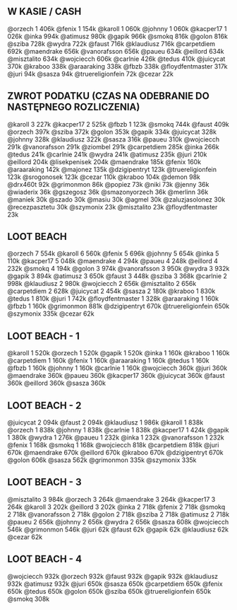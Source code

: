 ## W KASIE / CASH
@orzech 1 406k
@fenix 1 154k
@karoll 1 060k
@johnny 1 060k
@kacper17 1 026k
@inka 994k
@atimusz 980k
@gapik 966k
@smokq 816k
@golon 816k
@sziba 728k
@wydra 722k
@faust 716k
@klaudiusz 716k
@carpetdiem 692k
@maendrake 656k
@vanorafsson 656k
@paueu 634k
@eillord 634k
@misztalito 634k
@wojciecch 606k
@carlnie 426k
@tedus 410k
@juicycat 370k
@kraboo 338k
@araaraking 338k
@fbzb 338k
@floydfentmaster 317k
@juri 94k
@sasza 94k
@truereligionfein 72k
@cezar 22k

## ZWROT PODATKU (CZAS NA ODEBRANIE DO NASTĘPNEGO ROZLICZENIA)
@karoll 3 227k
@kacper17 2 525k
@fbzb 1 123k
@smokq 744k
@faust 409k
@orzech 397k
@sziba 372k
@golon 353k
@gapik 334k
@juicycat 328k
@johnny 328k
@klaudiusz 322k
@sasza 316k
@paueu 310k
@wojciecch 291k
@vanorafsson 291k
@ziombel 291k
@carpetdiem 285k
@inka 266k
@tedus 241k
@carlnie 241k
@wydra 241k
@atimusz 235k
@juri 210k
@eillord 204k
@lisekpenisek 204k
@maendrake 185k
@fenix 160k
@araaraking 142k
@majonez 135k
@dzigipentryt 123k
@truereligionfein 123k
@srogonosek 123k
@cezar 110k
@kraboo 104k
@demon 98k
@drx460t 92k
@grimonmon 86k
@popiez 73k
@niki 73k
@jenny 36k
@wiaderix 36k
@gszegosz 36k
@smazonyorzech 36k
@merlinn 36k
@maniek 30k
@szado 30k
@masiu 30k
@agmel 30k
@zaluzjasolonez 30k
@recezpasztetu 30k
@szymonix 23k
@misztalito 23k
@floydfentmaster 23k

## LOOT BEACH
@orzech 7 554k
@karoll 6 560k
@fenix 5 696k
@johnny 5 654k
@inka 5 110k
@kacper17 5 048k
@maendrake 4 294k
@paueu 4 248k
@eillord 4 232k
@smokq 4 194k
@golon 3 974k
@vanorafsson 3 950k
@wydra 3 932k
@gapik 3 894k
@atimusz 3 650k
@faust 3 448k
@sziba 3 368k
@carlnie 2 998k
@klaudiusz 2 980k
@wojciecch 2 656k
@misztalito 2 656k
@carpetdiem 2 628k
@juicycat 2 454k
@sasza 2 180k
@kraboo 1 830k
@tedus 1 810k
@juri 1 742k
@floydfentmaster 1 328k
@araaraking 1 160k
@fbzb 1 160k
@grimonmon 881k
@dzigipentryt 670k
@truereligionfein 650k
@szymonix 335k
@cezar 62k

## LOOT BEACH - 1
@karoll 1 520k
@orzech 1 520k
@gapik 1 520k
@inka 1 160k
@kraboo 1 160k
@carpetdiem 1 160k
@fenix 1 160k
@araaraking 1 160k
@tedus 1 160k
@fbzb 1 160k
@johnny 1 160k
@carlnie 1 160k
@wojciecch 360k
@juri 360k
@maendrake 360k
@paueu 360k
@kacper17 360k
@juicycat 360k
@faust 360k
@eillord 360k
@sasza 360k

## LOOT BEACH - 2
@juicycat 2 094k
@faust 2 094k
@klaudiusz 1 986k
@karoll 1 838k
@orzech 1 838k
@johnny 1 838k
@carlnie 1 838k
@kacper17 1 424k
@gapik 1 380k
@wydra 1 276k
@paueu 1 232k
@inka 1 232k
@vanorafsson 1 232k
@fenix 1 168k
@smokq 1 168k
@wojciecch 818k
@carpetdiem 818k
@juri 670k
@maendrake 670k
@eillord 670k
@kraboo 670k
@dzigipentryt 670k
@golon 606k
@sasza 562k
@grimonmon 335k
@szymonix 335k

## LOOT BEACH - 3
@misztalito 3 984k
@orzech 3 264k
@maendrake 3 264k
@kacper17 3 264k
@karoll 3 202k
@eillord 3 202k
@inka 2 718k
@fenix 2 718k
@smokq 2 718k
@vanorafsson 2 718k
@golon 2 718k
@sziba 2 718k
@atimusz 2 718k
@paueu 2 656k
@johnny 2 656k
@wydra 2 656k
@sasza 608k
@wojciecch 546k
@grimonmon 546k
@juri 62k
@faust 62k
@gapik 62k
@klaudiusz 62k
@cezar 62k

## LOOT BEACH - 4
@wojciecch 932k
@orzech 932k
@faust 932k
@gapik 932k
@klaudiusz 932k
@atimusz 932k
@juri 650k
@sasza 650k
@carpetdiem 650k
@fenix 650k
@tedus 650k
@golon 650k
@sziba 650k
@truereligionfein 650k
@smokq 308k

